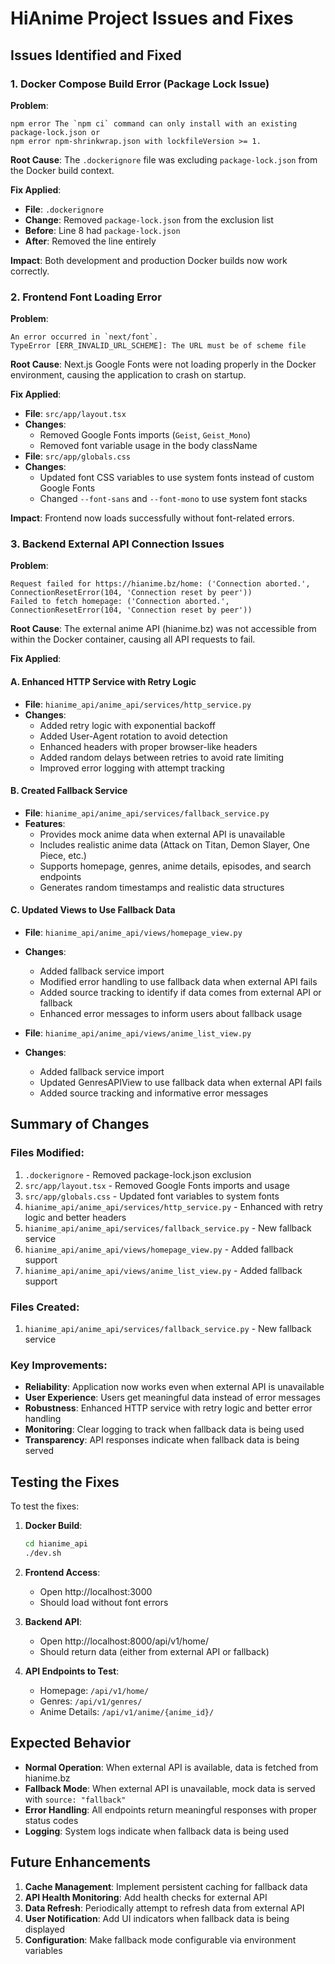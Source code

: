 # HiAnime Project Issues and Fixes

## Issues Identified and Fixed

### 1. Docker Compose Build Error (Package Lock Issue)

**Problem**: 
```
npm error The `npm ci` command can only install with an existing package-lock.json or
npm error npm-shrinkwrap.json with lockfileVersion >= 1.
```

**Root Cause**: The `.dockerignore` file was excluding `package-lock.json` from the Docker build context.

**Fix Applied**:
- **File**: `.dockerignore`
- **Change**: Removed `package-lock.json` from the exclusion list
- **Before**: Line 8 had `package-lock.json`
- **After**: Removed the line entirely

**Impact**: Both development and production Docker builds now work correctly.

### 2. Frontend Font Loading Error

**Problem**:
```
An error occurred in `next/font`.
TypeError [ERR_INVALID_URL_SCHEME]: The URL must be of scheme file
```

**Root Cause**: Next.js Google Fonts were not loading properly in the Docker environment, causing the application to crash on startup.

**Fix Applied**:
- **File**: `src/app/layout.tsx`
- **Changes**:
  - Removed Google Fonts imports (`Geist`, `Geist_Mono`)
  - Removed font variable usage in the body className
- **File**: `src/app/globals.css`
- **Changes**:
  - Updated font CSS variables to use system fonts instead of custom Google Fonts
  - Changed `--font-sans` and `--font-mono` to use system font stacks

**Impact**: Frontend now loads successfully without font-related errors.

### 3. Backend External API Connection Issues

**Problem**:
```
Request failed for https://hianime.bz/home: ('Connection aborted.', ConnectionResetError(104, 'Connection reset by peer'))
Failed to fetch homepage: ('Connection aborted.', ConnectionResetError(104, 'Connection reset by peer'))
```

**Root Cause**: The external anime API (hianime.bz) was not accessible from within the Docker container, causing all API requests to fail.

**Fix Applied**:

#### A. Enhanced HTTP Service with Retry Logic
- **File**: `hianime_api/anime_api/services/http_service.py`
- **Changes**:
  - Added retry logic with exponential backoff
  - Added User-Agent rotation to avoid detection
  - Enhanced headers with proper browser-like headers
  - Added random delays between retries to avoid rate limiting
  - Improved error logging with attempt tracking

#### B. Created Fallback Service
- **File**: `hianime_api/anime_api/services/fallback_service.py`
- **Features**:
  - Provides mock anime data when external API is unavailable
  - Includes realistic anime data (Attack on Titan, Demon Slayer, One Piece, etc.)
  - Supports homepage, genres, anime details, episodes, and search endpoints
  - Generates random timestamps and realistic data structures

#### C. Updated Views to Use Fallback Data
- **File**: `hianime_api/anime_api/views/homepage_view.py`
- **Changes**:
  - Added fallback service import
  - Modified error handling to use fallback data when external API fails
  - Added source tracking to identify if data comes from external API or fallback
  - Enhanced error messages to inform users about fallback usage

- **File**: `hianime_api/anime_api/views/anime_list_view.py`
- **Changes**:
  - Added fallback service import
  - Updated GenresAPIView to use fallback data when external API fails
  - Added source tracking and informative error messages

## Summary of Changes

### Files Modified:
1. `.dockerignore` - Removed package-lock.json exclusion
2. `src/app/layout.tsx` - Removed Google Fonts imports and usage
3. `src/app/globals.css` - Updated font variables to system fonts
4. `hianime_api/anime_api/services/http_service.py` - Enhanced with retry logic and better headers
5. `hianime_api/anime_api/services/fallback_service.py` - New fallback service
6. `hianime_api/anime_api/views/homepage_view.py` - Added fallback support
7. `hianime_api/anime_api/views/anime_list_view.py` - Added fallback support

### Files Created:
1. `hianime_api/anime_api/services/fallback_service.py` - New fallback service

### Key Improvements:
- **Reliability**: Application now works even when external API is unavailable
- **User Experience**: Users get meaningful data instead of error messages
- **Robustness**: Enhanced HTTP service with retry logic and better error handling
- **Monitoring**: Clear logging to track when fallback data is being used
- **Transparency**: API responses indicate when fallback data is being served

## Testing the Fixes

To test the fixes:

1. **Docker Build**:
   ```bash
   cd hianime_api
   ./dev.sh
   ```

2. **Frontend Access**:
   - Open http://localhost:3000
   - Should load without font errors

3. **Backend API**:
   - Open http://localhost:8000/api/v1/home/
   - Should return data (either from external API or fallback)

4. **API Endpoints to Test**:
   - Homepage: `/api/v1/home/`
   - Genres: `/api/v1/genres/`
   - Anime Details: `/api/v1/anime/{anime_id}/`

## Expected Behavior

- **Normal Operation**: When external API is available, data is fetched from hianime.bz
- **Fallback Mode**: When external API is unavailable, mock data is served with `source: "fallback"`
- **Error Handling**: All endpoints return meaningful responses with proper status codes
- **Logging**: System logs indicate when fallback data is being used

## Future Enhancements

1. **Cache Management**: Implement persistent caching for fallback data
2. **API Health Monitoring**: Add health checks for external API
3. **Data Refresh**: Periodically attempt to refresh data from external API
4. **User Notification**: Add UI indicators when fallback data is being displayed
5. **Configuration**: Make fallback mode configurable via environment variables
